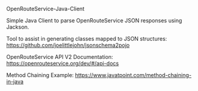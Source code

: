 OpenRouteService-Java-Client

Simple Java Client to parse OpenRouteService JSON responses using Jackson.

Tool to assist in generating classes mapped to JSON structures: https://github.com/joelittlejohn/jsonschema2pojo

OpenRouteService API V2 Documentation: https://openrouteservice.org/dev/#/api-docs

Method Chaining Example: https://www.javatpoint.com/method-chaining-in-java
